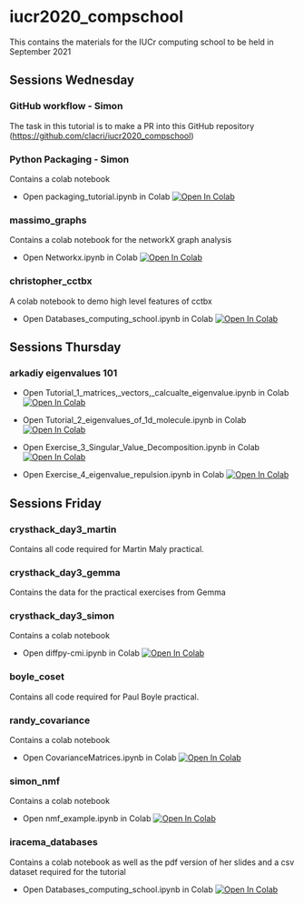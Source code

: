 # iucr2020_compschool
This contains the  materials for the IUCr computing school to be held in  September 2021

## Sessions Wednesday

### GitHub workflow - Simon
The task in this tutorial is to make a PR into this GitHub repository (https://github.com/clacri/iucr2020_compschool)

### Python Packaging - Simon
Contains a colab notebook 
* Open packaging_tutorial.ipynb in Colab [![Open In Colab](https://colab.research.google.com/assets/colab-badge.svg)](https://colab.research.google.com/github/clacri/iucr2020_compschool/blob/main/crysthack_day1_python_packaging/packaging_tutorial.ipynb)

### massimo_graphs

Contains a colab notebook for the networkX graph analysis

* Open Networkx.ipynb in Colab [![Open In Colab](https://colab.research.google.com/assets/colab-badge.svg)](https://colab.research.google.com/github/clacri/iucr2020_compschool/blob/main/massimo_graphs/Networkx.ipynb)

### christopher_cctbx
A colab notebook to demo high level features of cctbx
* Open Databases_computing_school.ipynb in Colab [![Open In Colab](https://colab.research.google.com/assets/colab-badge.svg)](https://colab.research.google.com/github/clacri/iucr2020_compschool/blob/main/christopher_cctbx/CCTBX_Demo.ipynb)


## Sessions Thursday

### arkadiy eigenvalues 101

* Open Tutorial_1_matrices,_vectors,_calcualte_eigenvalue.ipynb in Colab [![Open In Colab](https://colab.research.google.com/assets/colab-badge.svg)](https://colab.research.google.com/github/clacri/iucr2020_compschool/blob/main/arkadiy_eigenvalues_101/Tutorial_1_matrices,_vectors,_calcualte_eigenvalue.ipynb)

* Open Tutorial_2_eigenvalues_of_1d_molecule.ipynb in Colab [![Open In Colab](https://colab.research.google.com/assets/colab-badge.svg)](https://colab.research.google.com/github/clacri/iucr2020_compschool/blob/main/arkadiy_eigenvalues_101/Tutorial_2_eigenvalues_of_1d_molecule.ipynb)
 
* Open Exercise_3_Singular_Value_Decomposition.ipynb in Colab [![Open In Colab](https://colab.research.google.com/assets/colab-badge.svg)](https://colab.research.google.com/github/clacri/iucr2020_compschool/blob/main/arkadiy_eigenvalues_101/Exercise_3_Singular_Value_Decomposition.ipynb)

* Open Exercise_4_eigenvalue_repulsion.ipynb in Colab [![Open In Colab](https://colab.research.google.com/assets/colab-badge.svg)](https://colab.research.google.com/github/clacri/iucr2020_compschool/blob/main/arkadiy_eigenvalues_101/Exercise_4_eigenvalue_repulsion.ipynb)

## Sessions Friday

### crysthack_day3_martin

Contains all code required for Martin Maly practical.

### crysthack_day3_gemma

Contains the data for the practical exercises from Gemma

### crysthack_day3_simon
Contains a colab notebook 
* Open diffpy-cmi.ipynb in Colab [![Open In Colab](https://colab.research.google.com/assets/colab-badge.svg)](https://colab.research.google.com/github/clacri/iucr2020_compschool/blob/main/crysthack_day3_diffpy-cmi/diffpy-cmi.ipynb)


### boyle_coset

Contains all code required for Paul Boyle practical.

### randy_covariance

Contains a colab notebook 
* Open CovarianceMatrices.ipynb in Colab [![Open In Colab](https://colab.research.google.com/assets/colab-badge.svg)](https://colab.research.google.com/github/clacri/iucr2020_compschool/blob/main/randy_covariance/CovarianceMatrices.ipynb)

### simon_nmf
Contains a colab notebook 
* Open nmf_example.ipynb in Colab [![Open In Colab](https://colab.research.google.com/assets/colab-badge.svg)](https://colab.research.google.com/github/clacri/iucr2020_compschool/blob/main/simon_nmf/nmf_example.ipynb)

### iracema_databases

Contains a colab notebook as well as the pdf version of her slides and a csv dataset required for the tutorial

* Open Databases_computing_school.ipynb in Colab [![Open In Colab](https://colab.research.google.com/assets/colab-badge.svg)](https://colab.research.google.com/github/clacri/iucr2020_compschool/blob/main/iracema_databases/Databases_computing_school.ipynb)


